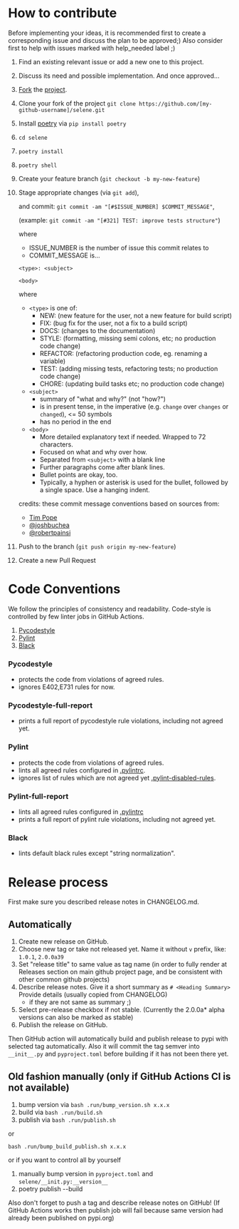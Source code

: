 # How to contribute

Before implementing your ideas, it is recommended first to create a corresponding issue and discuss the plan to be approved;)
Also consider first to help with issues marked with help_needed label ;)

1. Find an existing relevant issue or add a new one to this project.
2. Discuss its need and possible implementation. And once approved...
3. [Fork](https://docs.github.com/en/github/getting-started-with-github/fork-a-repo) the [project](https://github.com/yashaka/selene/fork).
4. Clone your fork of the project `git clone https://github.com/[my-github-username]/selene.git`
5. Install [poetry](https://python-poetry.org) via `pip install poetry`
6. `cd selene`
7. `poetry install`
8. `poetry shell`
9. Create your feature branch (`git checkout -b my-new-feature`)
10. Stage appropriate changes (via `git add`),
    
    and commit: `git commit -am "[#$ISSUE_NUMBER] $COMMIT_MESSAGE"`, 
    
    (example: `git commit -am "[#321] TEST: improve tests structure"`)
    
    where
    - ISSUE_NUMBER is the number of issue this commit relates to
    - COMMIT_MESSAGE is... 
    
    ```
    <type>: <subject>
    
    <body>
    ```
    
    where
    - `<type>` is one of:
      - NEW: (new feature for the user, not a new feature for build script)
      - FIX: (bug fix for the user, not a fix to a build script)
      - DOCS: (changes to the documentation)
      - STYLE: (formatting, missing semi colons, etc; no production code change)
      - REFACTOR: (refactoring production code, eg. renaming a variable)
      - TEST: (adding missing tests, refactoring tests; no production code change)
      - CHORE: (updating build tasks etc; no production code change)
    - `<subject>`
      - summary of "what and why?" (not "how?")
      - is in present tense, 
        in the imperative (e.g. `change` over `changes` or `changed`), 
        <= 50 symbols
      - has no period in the end
    - `<body>`
      - More detailed explanatory text if needed. Wrapped to 72 characters. 
      - Focused on what and why over how. 
      - Separated from `<subject>` with a blank line
      - Further paragraphs come after blank lines.
      - Bullet points are okay, too.
      - Typically, a hyphen or asterisk is used for the bullet, followed by a
  single space. Use a hanging indent.
    
    credits: these commit message conventions based on sources from: 
    - [Tim Pope](https://tbaggery.com/2008/04/19/a-note-about-git-commit-messages.html)
    - [@joshbuchea](https://gist.github.com/joshbuchea/6f47e86d2510bce28f8e7f42ae84c716)
    - [@robertpainsi](https://gist.github.com/robertpainsi/b632364184e70900af4ab688decf6f53)


11. Push to the branch (`git push origin my-new-feature`)
12. Create a new Pull Request

# Code Conventions
We follow the principles of consistency and readability.
Code-style is controlled by few linter jobs in GitHub Actions.

1. [Pycodestyle](https://github.com/PyCQA/pycodestyle)
2. [Pylint](https://github.com/PyCQA/pylint)
3. [Black](https://github.com/psf/black)

### Pycodestyle 
- protects the code from violations of agreed rules.
- ignores E402,E731 rules for now.

### Pycodestyle-full-report
- prints a full report of pycodestyle rule violations, including not agreed yet.

### Pylint
- protects the code from violations of agreed rules.
- lints all agreed rules configured in [.pylintrc](https://github.com/yashaka/selene/blob/master/.pylintrc).
- ignores list of rules which are not agreed yet [.pylint-disabled-rules](https://github.com/yashaka/selene/blob/master/.pylint-disabled-rules). 

### Pylint-full-report
- lints all agreed rules configured in [.pylintrc](https://github.com/yashaka/selene/blob/master/.pylintrc)
- prints a full report of pylint rule violations, including not agreed yet.

### Black 
- lints default black rules except "string normalization".

# Release process
First make sure you described release notes in CHANGELOG.md.
## Automatically

1. Create new release on GitHub.
2. Choose new tag or take not released yet.
   Name it without `v` prefix, like: `1.0.1`, `2.0.0a39`
3. Set "release title" to same value as tag name
   (in order to fully render at Releases section on main github project page,
   and be consistent with other common github projects)
4. Describe release notes.
   Give it a short summary as `# <Heading Summary>`
   Provide details (usually copied from CHANGELOG) 
   - if they are not same as summary ;)
5. Select pre-release checkbox if not stable.
   (Currently the 2.0.0a* alpha versions can also be marked as stable)
6. Publish the release on GitHub.

Then GitHub action will automatically build and publish release to pypi with selected tag automatically. Also it will commit the tag semver into `__init__.py` and `pyproject.toml` before building if it has not been there yet.

## Old fashion manually (only if GitHub Actions CI is not available)
1. bump version via `bash .run/bump_version.sh x.x.x`
2. build via `bash .run/build.sh`
3. publish via `bash .run/publish.sh`

or

`bash .run/bump_build_publish.sh x.x.x`

or if you want to control all by yourself

1. manually bump version in `pyproject.toml` and `selene/__init.py:__version__`
2. poetry publish --build

Also don't forget to push a tag and describe release notes on GitHub! (If GitHub Actions works then publish job will fail because same version had already been published on pypi.org)
